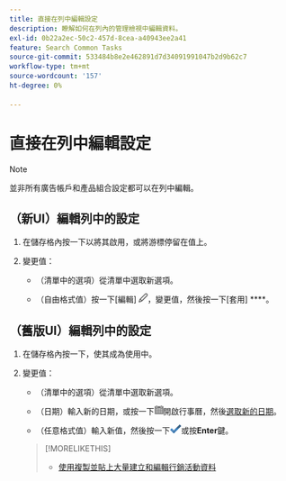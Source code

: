 ```yaml
---
title: 直接在列中編輯設定
description: 瞭解如何在列內的管理檢視中編輯資料。
exl-id: 0b22a2ec-50c2-457d-8cea-a40943ee2a41
feature: Search Common Tasks
source-git-commit: 533484b8e2e462891d7d34091991047b2d9b62c7
workflow-type: tm+mt
source-wordcount: '157'
ht-degree: 0%

---
```


# 直接在列中編輯設定

>[!NOTE]
>
>並非所有廣告帳戶和產品組合設定都可以在列中編輯。

## （新UI）編輯列中的設定

1. 在儲存格內按一下以將其啟用，或將游標停留在值上。

1. 變更值：

   * （清單中的選項）從清單中選取新選項。

   * （自由格式值）按一下[編輯] ![ ](/help/search-social-commerce/assets/edit-new.png " [編輯] ")，變更值，然後按一下[套用] ****。


## （舊版UI）編輯列中的設定

1. 在儲存格內按一下，使其成為使用中。

1. 變更值：

   * （清單中的選項）從清單中選取新選項。

   * （日期）輸入新的日期，或按一下![行事曆](/help/search-social-commerce/assets/calendar.png "行事曆")開啟行事曆，然後[選取新的日期](/help/search-social-commerce/common-tasks/navigation-editing-selection/calendar.md)。

   * （任意格式值）輸入新值，然後按一下![儲存](/help/search-social-commerce/assets/select.png "儲存")或按&#x200B;**Enter**&#x200B;鍵。

   >[!MORELIKETHIS]
   >
   >* [使用複製並貼上大量建立和編輯行銷活動資料](/help/search-social-commerce/campaign-management/campaigns/copy-paste.md)
